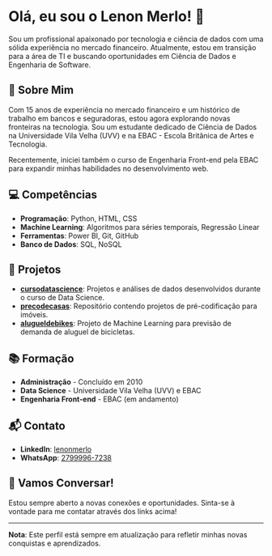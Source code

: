 # Olá, eu sou o Lenon Merlo! 👋

Sou um profissional apaixonado por tecnologia e ciência de dados com uma sólida experiência no mercado financeiro. Atualmente, estou em transição para a área de TI e buscando oportunidades em Ciência de Dados e Engenharia de Software.

## 🌟 Sobre Mim

Com 15 anos de experiência no mercado financeiro e um histórico de trabalho em bancos e seguradoras, estou agora explorando novas fronteiras na tecnologia. Sou um estudante dedicado de Ciência de Dados na Universidade Vila Velha (UVV) e na EBAC - Escola Britânica de Artes e Tecnologia.

Recentemente, iniciei também o curso de Engenharia Front-end pela EBAC para expandir minhas habilidades no desenvolvimento web.

## 💻 Competências

- **Programação**: Python, HTML, CSS
- **Machine Learning**: Algoritmos para séries temporais, Regressão Linear
- **Ferramentas**: Power BI, Git, GitHub
- **Banco de Dados**: SQL, NoSQL

## 📂 Projetos

- **[cursodatascience](https://github.com/lenonmerlo/cursodatascience)**: Projetos e análises de dados desenvolvidos durante o curso de Data Science.
- **[precodecasas](https://github.com/lenonmerlo/precodecasas)**: Repositório contendo projetos de pré-codificação para imóveis.
- **[alugueldebikes](https://github.com/lenonmerlo/alugueldebikes)**: Projeto de Machine Learning para previsão de demanda de aluguel de bicicletas.

## 📚 Formação

- **Administração** - Concluído em 2010
- **Data Science** - Universidade Vila Velha (UVV) e EBAC
- **Engenharia Front-end** - EBAC (em andamento)

## 📬 Contato

- **LinkedIn**: [lenonmerlo](https://www.linkedin.com/in/lenonmerlo)
- **WhatsApp**: [2799996-7238](tel:2799996-7238)

## 🚀 Vamos Conversar!

Estou sempre aberto a novas conexões e oportunidades. Sinta-se à vontade para me contatar através dos links acima!

---

**Nota**: Este perfil está sempre em atualização para refletir minhas novas conquistas e aprendizados.
